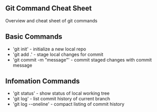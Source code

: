 ## Git Command Cheat Sheet

Overview and cheat sheet of git commands

## Basic Commands

* 'git init' - initialize a new local repo
* 'git add .' - stage local changes for commit
* 'git commit -m "message"' - commit staged changes with commit message

## Infomation Commands

* 'git status' - show status of local working tree
* 'git log' - list commit history of current branch
* 'git log --oneline' - compact listing of commit history
